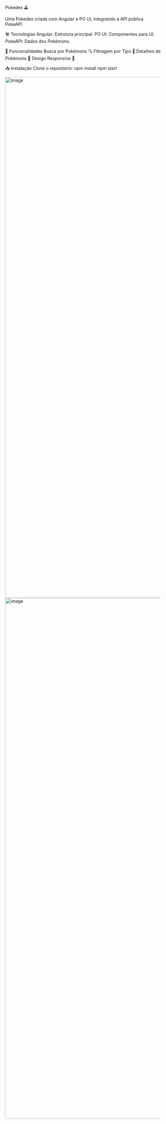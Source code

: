Pokedex 🕹️


Uma Pokedex criada com Angular e PO UI, integrando a API pública PokeAPI.

🛠 Tecnologias
Angular: Estrutura principal.
PO UI: Componentes para UI.
PokeAPI: Dados dos Pokémons.

🚀 Funcionalidades
Busca por Pokémons 🔍
Filtragem por Tipo 🔖
Detalhes de Pokémons 🐉
Design Responsivo 📱

📥 Instalação
Clone o repositório:
npm install
npm start


<img width="1680" alt="image" src="https://github.com/user-attachments/assets/6425396a-0e92-4dda-bbb3-17607db50b0e">


<img width="1680" alt="image" src="https://github.com/user-attachments/assets/5be332b1-44da-4fb5-934b-b48b60e43007">






